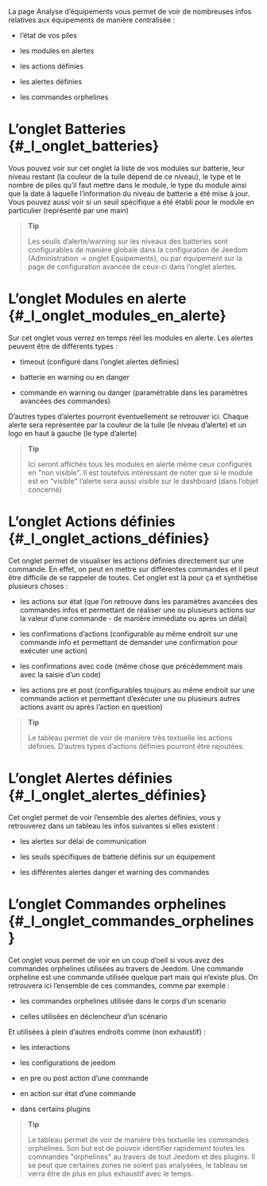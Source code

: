La page Analyse d’équipements vous permet de voir de nombreuses infos
relatives aux équipements de manière centralisée :

-   l’état de vos piles

-   les modules en alertes

-   les actions définies

-   les alertes définies

-   les commandes orphelines

L’onglet Batteries {#_l_onglet_batteries}
==================

Vous pouvez voir sur cet onglet la liste de vos modules sur batterie,
leur niveau restant (la couleur de la tuile dépend de ce niveau), le
type et le nombre de piles qu’il faut mettre dans le module, le type du
module ainsi que la date à laquelle l’information du niveau de batterie
a été mise à jour. Vous pouvez aussi voir si un seuil spécifique a été
établi pour le module en particulier (représenté par une main)

> **Tip**
>
> Les seuils d’alerte/warning sur les niveaux des batteries sont
> configurables de manière globale dans la configuration de Jeedom
> (Administration → onglet Equipements), ou par équipement sur la page
> de configuration avancée de ceux-ci dans l’onglet alertes.

L’onglet Modules en alerte {#_l_onglet_modules_en_alerte}
==========================

Sur cet onglet vous verrez en temps réel les modules en alerte. Les
alertes peuvent être de différents types :

-   timeout (configuré dans l’onglet alertes définies)

-   batterie en warning ou en danger

-   commande en warning ou danger (paramétrable dans les paramètres
    avancées des commandes)

D’autres types d’alertes pourront éventuellement se retrouver ici.
Chaque alerte sera représentée par la couleur de la tuile (le niveau
d’alerte) et un logo en haut à gauche (le type d’alerte)

> **Tip**
>
> Ici seront affichés tous les modules en alerte même ceux configurés en
> "non visible". Il est toutefois intéressant de noter que si le module
> est en "visible" l’alerte sera aussi visible sur le dashboard (dans
> l’objet concerné)

L’onglet Actions définies {#_l_onglet_actions_définies}
=========================

Cet onglet permet de visualiser les actions définies directement sur une
commande. En effet, on peut en mettre sur différentes commandes et il
peut être difficile de se rappeler de toutes. Cet onglet est là pour ça
et synthétise plusieurs choses :

-   les actions sur état (que l’on retrouve dans les paramètres avancées
    des commandes infos et permettant de réaliser une ou plusieurs
    actions sur la valeur d’une commande - de manière immédiate ou après
    un délai)

-   les confirmations d’actions (configurable au même endroit sur une
    commande info et permettant de demander une confirmation pour
    exécuter une action)

-   les confirmations avec code (même chose que précédemment mais avec
    la saisie d’un code)

-   les actions pre et post (configurables toujours au même endroit sur
    une commande action et permettant d’exécuter une ou plusieurs autres
    actions avant ou après l’action en question)

> **Tip**
>
> Le tableau permet de voir de manière très textuelle les actions
> définies. D’autres types d’actions définies pourront être rajoutées.

L’onglet Alertes définies {#_l_onglet_alertes_définies}
=========================

Cet onglet permet de voir l’ensemble des alertes définies, vous y
retrouverez dans un tableau les infos suivantes si elles existent :

-   les alertes sur délai de communication

-   les seuils spécifiques de batterie définis sur un équipement

-   les différentes alertes danger et warning des commandes

L’onglet Commandes orphelines {#_l_onglet_commandes_orphelines}
=============================

Cet onglet vous permet de voir en un coup d’oeil si vous avez des
commandes orphelines utilisées au travers de Jeedom. Une commande
orpheline est une commande utilisée quelque part mais qui n’existe plus.
On retrouvera ici l’ensemble de ces commandes, comme par exemple :

-   les commandes orphelines utilisée dans le corps d’un scenario

-   celles utilisées en déclencheur d’un scénario

Et utilisées à plein d’autres endroits comme (non exhaustif) :

-   les interactions

-   les configurations de jeedom

-   en pre ou post action d’une commande

-   en action sur état d’une commande

-   dans certains plugins

> **Tip**
>
> Le tableau permet de voir de manière très textuelle les commandes
> orphelines. Son but est de pouvoir identifier rapidement toutes les
> commandes "orphelines" au travers de tout Jeedom et des plugins. Il se
> peut que certaines zones ne soient pas analysées, le tableau se verra
> être de plus en plus exhaustif avec le temps.
